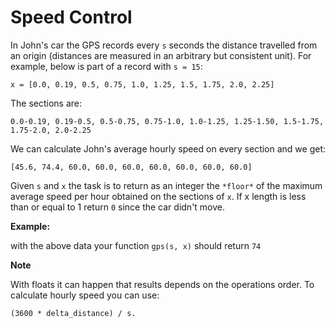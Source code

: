 # Speed Control

In John's car the GPS records every `s` seconds the distance travelled from an origin (distances are measured in an arbitrary but consistent unit). For example, below is part of a record with `s = 15`:
```
x = [0.0, 0.19, 0.5, 0.75, 1.0, 1.25, 1.5, 1.75, 2.0, 2.25]
```
The sections are:
```
0.0-0.19, 0.19-0.5, 0.5-0.75, 0.75-1.0, 1.0-1.25, 1.25-1.50, 1.5-1.75, 1.75-2.0, 2.0-2.25
```
We can calculate John's average hourly speed on every section and we get:
```
[45.6, 74.4, 60.0, 60.0, 60.0, 60.0, 60.0, 60.0, 60.0]
```
Given `s` and `x` the task is to return as an integer the `*floor*` of the maximum average speed per hour obtained on the sections of `x`. If x length is less than or equal to 1 return `0` since the car didn't move.

<b>Example:</b>

with the above data your function `gps(s, x)` should return `74`

<b>Note</b>

With floats it can happen that results depends on the operations order. To calculate hourly speed you can use:

`(3600 * delta_distance) / s.`
